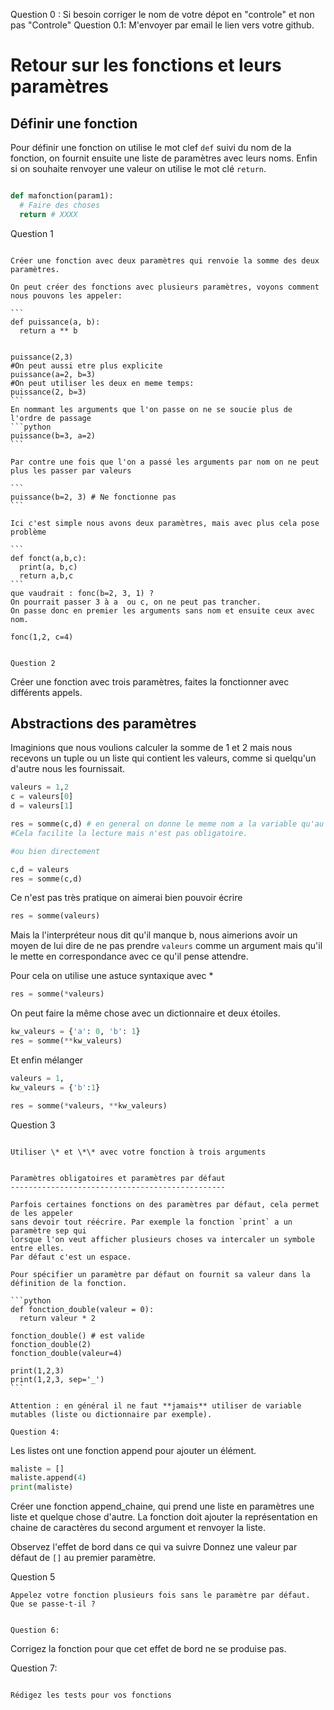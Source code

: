 Question 0 : Si besoin corriger le nom de votre dépot en "controle" et non pas "Controle"
Question 0.1: M'envoyer par email le lien vers votre github.


Retour sur les fonctions et leurs paramètres
============================================

Définir une fonction
--------------------

Pour définir une fonction on utilise le mot clef `def` suivi du nom de la fonction,
on fournit ensuite une liste de paramètres avec leurs noms.
Enfin si on souhaite renvoyer une valeur on utilise le mot clé `return`.



```python

def mafonction(param1):
  # Faire des choses
  return # XXXX

```

Question 1
~~~~~~~~~~

Créer une fonction avec deux paramètres qui renvoie la somme des deux paramètres.

On peut créer des fonctions avec plusieurs paramètres, voyons comment nous pouvons les appeler:

```
def puissance(a, b):
  return a ** b


puissance(2,3)
#On peut aussi etre plus explicite
puissance(a=2, b=3)
#On peut utiliser les deux en meme temps:
puissance(2, b=3)
```
En nommant les arguments que l'on passe on ne se soucie plus de l'ordre de passage
```python
puissance(b=3, a=2)
```

Par contre une fois que l'on a passé les arguments par nom on ne peut plus les passer par valeurs

```
puissance(b=2, 3) # Ne fonctionne pas
```

Ici c'est simple nous avons deux paramètres, mais avec plus cela pose problème

```
def fonct(a,b,c):
  print(a, b,c)
  return a,b,c
```
que vaudrait : fonc(b=2, 3, 1) ?
On pourrait passer 3 à a  ou c, on ne peut pas trancher.
On passe donc en premier les arguments sans nom et ensuite ceux avec nom.

fonc(1,2, c=4)


Question 2
~~~~~~~~~~

Créer une fonction avec trois paramètres, faites la fonctionner avec différents appels.

Abstractions des paramètres
---------------------------

Imaginions que nous voulions calculer la somme de 1 et 2 mais nous recevons un tuple ou un liste
qui contient les valeurs, comme si quelqu'un d'autre nous les fournissait.

```python
valeurs = 1,2
c = valeurs[0]
d = valeurs[1]

res = somme(c,d) # en general on donne le meme nom a la variable qu'au parametre.
#Cela facilite la lecture mais n'est pas obligatoire.

#ou bien directement

c,d = valeurs
res = somme(c,d)

```

Ce n'est pas très pratique on aimerai bien pouvoir écrire
``` python
res = somme(valeurs)
```
Mais la l'interpréteur nous dit qu'il manque b, nous aimerions avoir un moyen de lui dire de
ne pas prendre `valeurs` comme un argument mais qu'il le mette en correspondance avec ce qu'il pense
attendre.

Pour cela on utilise une astuce syntaxique avec *

```python
res = somme(*valeurs)
```

On peut faire la même chose avec un dictionnaire et deux étoiles.

```python
kw_valeurs = {'a': 0, 'b': 1}
res = somme(**kw_valeurs)
```

Et enfin mélanger

```python
valeurs = 1,
kw_valeurs = {'b':1}

res = somme(*valeurs, **kw_valeurs)
```

Question 3
~~~~~~~~~~

Utiliser \* et \*\* avec votre fonction à trois arguments


Paramètres obligatoires et paramètres par défaut
------------------------------------------------

Parfois certaines fonctions on des paramètres par défaut, cela permet de les appeler
sans devoir tout réécrire. Par exemple la fonction `print` a un paramètre sep qui
lorsque l'on veut afficher plusieurs choses va intercaler un symbole entre elles.
Par défaut c'est un espace.

Pour spécifier un paramètre par défaut on fournit sa valeur dans la définition de la fonction.

```python
def fonction_double(valeur = 0):
  return valeur * 2

fonction_double() # est valide
fonction_double(2)
fonction_double(valeur=4)

print(1,2,3)
print(1,2,3, sep='_')
```

Attention : en général il ne faut **jamais** utiliser de variable mutables (liste ou dictionnaire par exemple).

Question 4:
~~~~~~~~~~~

Les listes ont une fonction append pour ajouter un élément.

```python
maliste = []
maliste.append(4)
print(maliste)
```

Créer une fonction append_chaine, qui prend une liste en paramètres une liste et quelque chose d'autre.
La fonction doit ajouter la représentation en chaine de caractères du second argument et renvoyer la liste.



Observez l'effet de bord dans ce qui va suivre
Donnez une valeur par défaut de  `[]` au premier paramètre.


Question 5
~~~~~~~~~~
Appelez votre fonction plusieurs fois sans le paramètre par défaut. Que se passe-t-il ?


Question 6:
~~~~~~~~~~~

Corrigez la fonction pour que cet effet de bord ne se produise pas.


Question 7:
~~~~~~~~~~~

Rédigez les tests pour vos fonctions

